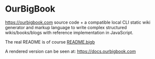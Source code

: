 # OurBigBook

https://ourbigbook.com source code + a compatible local CLI static wiki generator and markup language to write complex structured wikis/books/blogs with reference implementation in JavaScript.

The real README is of course [README.bigb](README.bigb)

A rendered version can be seen at: <https://docs.ourbigbook.com>
